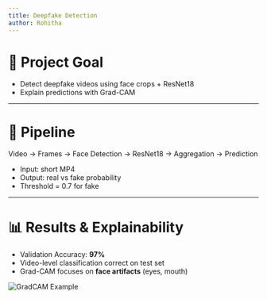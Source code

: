 ```yaml
---
title: Deepfake Detection
author: Rohitha
---
```


# 🎯 Project Goal
- Detect deepfake videos using face crops + ResNet18
- Explain predictions with Grad-CAM

---

# 🔑 Pipeline
Video → Frames → Face Detection → ResNet18 → Aggregation → Prediction

- Input: short MP4
- Output: real vs fake probability
- Threshold = 0.7 for fake

---

# 📊 Results & Explainability
- Validation Accuracy: **97%**
- Video-level classification correct on test set
- Grad-CAM focuses on **face artifacts** (eyes, mouth)

![GradCAM Example](outputs/gradcam_montages/sample.jpg)

